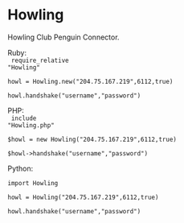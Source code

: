 # Howling
Howling Club Penguin Connector.<P>
Ruby:<br>
<code>
require_relative "Howling"  
howl = Howling.new("204.75.167.219",6112,true)  
howl.handshake("username","password")
</code><p>
PHP:<br>
<code>
include "Howling.php"  
$howl = new Howling("204.75.167.219",6112,true)  
$howl->handshake("username","password")
</code><p>
Python:<br>
<code>
import Howling  
howl = Howling("204.75.167.219",6112,true)  
howl.handshake("username","password")
</code>
